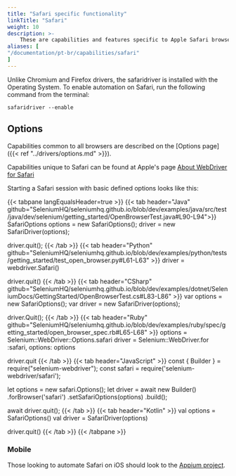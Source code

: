```yaml
---
title: "Safari specific functionality"
linkTitle: "Safari"
weight: 10
description: >-
    These are capabilities and features specific to Apple Safari browsers.
aliases: [
"/documentation/pt-br/capabilities/safari"
]
---
```


Unlike Chromium and Firefox drivers, the safaridriver is installed with the Operating System.
To enable automation on Safari, run the following command from the terminal:

```shell
safaridriver --enable
```

## Options

Capabilities common to all browsers are described on the [Options page]({{< ref "../drivers/options.md" >}}).

Capabilities unique to Safari can be found at Apple's page [About WebDriver for Safari](https://developer.apple.com/documentation/webkit/about_webdriver_for_safari#2957227)

Starting a Safari session with basic defined options looks like this:

{{< tabpane langEqualsHeader=true >}}
{{< tab header="Java" github="SeleniumHQ/seleniumhq.github.io/blob/dev/examples/java/src/test/java/dev/selenium/getting_started/OpenBrowserTest.java#L90-L94">}}
  SafariOptions options = new SafariOptions();
  driver = new SafariDriver(options);
  
  driver.quit();
{{< /tab >}}
  {{< tab header="Python" github="SeleniumHQ/seleniumhq.github.io/blob/dev/examples/python/tests/getting_started/test_open_browser.py#L61-L63" >}}
  driver = webdriver.Safari()

  driver.quit()
  {{< /tab >}}
  {{< tab header="CSharp" github="SeleniumHQ/seleniumhq.github.io/blob/dev/examples/dotnet/SeleniumDocs/GettingStarted/OpenBrowserTest.cs#L83-L86" >}}
  var options = new SafariOptions();
  var driver = new SafariDriver(options);

  driver.Quit();
  {{< /tab >}}
  {{< tab header="Ruby" github="SeleniumHQ/seleniumhq.github.io/blob/dev/examples/ruby/spec/getting_started/open_browser_spec.rb#L65-L68" >}}
  options = Selenium::WebDriver::Options.safari
  driver = Selenium::WebDriver.for :safari, options: options

  driver.quit
  {{< /tab >}}
  {{< tab header="JavaScript" >}}
  const { Builder } = require("selenium-webdriver");
  const safari = require('selenium-webdriver/safari');

  let options = new safari.Options();
  let driver = await new Builder()
    .forBrowser('safari')
    .setSafariOptions(options)
    .build();

  await driver.quit();
  {{< /tab >}}
  {{< tab header="Kotlin" >}}
  val options = SafariOptions()
  val driver = SafariDriver(options)

  driver.quit()
  {{< /tab >}}
{{< /tabpane >}}

### Mobile
Those looking to automate Safari on iOS should look to the [Appium project](//appium.io/).
